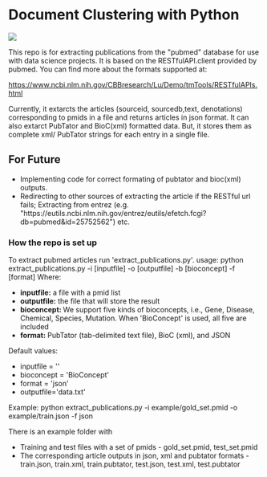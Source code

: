 Document Clustering with Python
================

<img src='header_short.jpg'>

This repo is for extracting publications from the "pubmed" database for use with data science projects. It is based on the RESTfulAPI.client provided by pubmed. 
You can find more about the formats supported at:

<a href=https://www.ncbi.nlm.nih.gov/CBBresearch/Lu/Demo/tmTools/RESTfulAPIs.html>https://www.ncbi.nlm.nih.gov/CBBresearch/Lu/Demo/tmTools/RESTfulAPIs.html</a>


Currently, it extarcts the articles (sourceid, sourcedb,text, denotations) corresponding to pmids in a file and returns articles in json format.
It can also extarct PubTator and BioC(xml) formatted data. But, it stores them as complete xml/ PubTator strings for each entry in a single file. 

For Future
----------
<ul>
<li> Implementing code for correct formating of pubtator and bioc(xml) outputs.
<li> Redirecting to other sources of extracting the article if the RESTful url fails; 
	Extracting from entrez (e.g. "https://eutils.ncbi.nlm.nih.gov/entrez/eutils/efetch.fcgi?db=pubmed&id=25752562") etc.
</ul>



### How the repo is set up

To extract pubmed articles run 'extract_publications.py'.
usage:
	python extract_publications.py -i [inputfile] -o [outputfile] -b [bioconcept] -f [format]
	Where:
	<ul>
	<li> <b>inputfile:</b> a file with a pmid list
	<li> <b>outputfile:</b> the file that will store the result
	<li> <b>bioconcept: </b> We support five kinds of bioconcepts, i.e., Gene, Disease, Chemical, Species, Mutation. When 'BioConcept' is used, all five are included
	<li> <b>format:</b> PubTator (tab-delimited text file), BioC (xml), and JSON
	</ul>
	Default values:
	<ul>
	<li>inputfile = ''
	<li>bioconcept = 'BioConcept'
	<li>format = 'json'
	<li>outputfile='data.txt'
	</ul>
	Example:
	python extract_publications.py -i example/gold_set.pmid -o example/train.json -f json


There is an example folder with 
<ul>
<li> Training and test files with a set of pmids - gold_set.pmid, test_set.pmid
<li> The corresponding article outputs in json, xml and pubtator formats - train.json, train.xml, train.pubtator, test.json, test.xml, test.pubtator
</ul>
